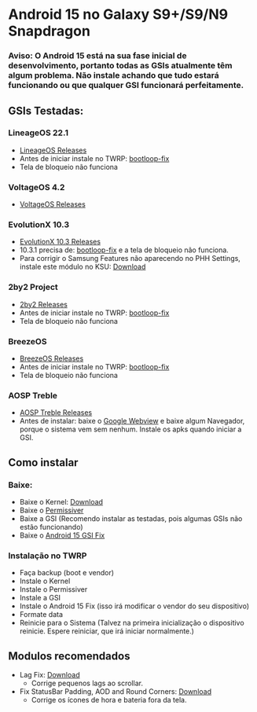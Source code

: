 # Android 15 no Galaxy S9+/S9/N9 Snapdragon
### Aviso: O Android 15 está na sua fase inicial de desenvolvimento, portanto todas as GSIs atualmente têm algum problema. Não instale achando que tudo estará funcionando ou que qualquer GSI funcionará perfeitamente.

## GSIs Testadas:




### LineageOS 22.1
- [LineageOS Releases](https://github.com/MisterZtr/LineageOS_gsi/releases)
- Antes de iniciar instale no TWRP: [bootloop-fix](https://github.com/Andrey0800770/kernel-build/raw/refs/heads/main/files/bootloop-fix.zip)
- Tela de bloqueio não funciona

### VoltageOS 4.2
- [VoltageOS Releases](https://github.com/cawilliamson/treble_voltage/releases/)

### EvolutionX 10.3

- [EvolutionX 10.3 Releases](https://github.com/mytja/treble_evo/releases)
- 10.3.1 precisa de: [bootloop-fix](https://github.com/Andrey0800770/kernel-build/raw/refs/heads/main/files/bootloop-fix.zip) e a tela de bloqueio não funciona.
- Para corrigir o Samsung Features não aparecendo no PHH Settings, instale este módulo no KSU: [Download](https://github.com/Andrey0800770/kernel-build/raw/refs/heads/main/files/TrebleGSIProps_1.1.zip)

### 2by2 Project
- [2by2 Releases](https://github.com/MisterZtr/2by2_gsi/releases)
- Antes de iniciar instale no TWRP: [bootloop-fix](https://github.com/Andrey0800770/kernel-build/raw/refs/heads/main/files/bootloop-fix.zip)
- Tela de bloqueio não funciona

### BreezeOS
- [BreezeOS Releases](https://t.me/CottonCloudFiles)
- Antes de iniciar instale no TWRP: [bootloop-fix](https://github.com/Andrey0800770/kernel-build/raw/refs/heads/main/files/bootloop-fix.zip)
- Tela de bloqueio não funciona

### AOSP Treble
- [AOSP Treble Releases](https://github.com/TrebleDroid/treble_experimentations/releases)
- Antes de instalar: baixe o [Google Webview](https://www.apkmirror.com/apk/google-inc/android-system-webview/android-system-webview-132-0-6834-165-release/android-system-webview-132-0-6834-165-android-apk-download/)
e baixe algum Navegador, porque o sistema vem sem nenhum. Instale os apks quando iniciar a GSI.

## Como instalar
### Baixe:

- Baixe o Kernel: [Download](https://github.com/Andrey0800770/samsung_sdm845-kernel/releases)
- Baixe o [Permissiver](https://sourceforge.net/projects/sgsi137/files/Permissiver%20v5.zip/download)
- Baixe a GSI (Recomendo instalar as testadas, pois algumas GSIs não estão funcionando)
- Baixe o [Android 15 GSI Fix](https://github.com/Andrey0800770/kernel-build/raw/refs/heads/main/files/Android-15-GSI-Fix.zip)

### Instalação no TWRP

- Faça backup (boot e vendor)
- Instale o Kernel
- Instale o Permissiver
- Instale a GSI
- Instale o Android 15 Fix (isso irá modificar o vendor do seu dispositivo)
- Formate data
- Reinicie para o Sistema (Talvez na primeira inicialização o dispositivo reinicie. Espere reiniciar, que irá iniciar normalmente.)

## Modulos recomendados 
- Lag Fix: [Download](https://github.com/Andrey0800770/kernel-build/raw/refs/heads/main/files/Fix%20GSI%20Lags%20V1.0.zip)
  - Corrige pequenos lags ao scrollar.
- Fix StatusBar Padding, AOD and Round Corners: [Download](https://github.com/Andrey0800770/kernel-build/raw/refs/heads/main/files/Fix%20StatusBar%20Padding,%20AOD%20and%20Round%20Corners%20V2.0.zip)
  - Corrige os ícones de hora e bateria fora da tela.
